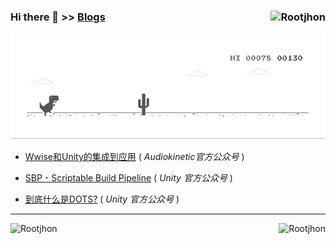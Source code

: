### Hi there 👋 \>> [Blogs](https://rootjhon.github.io/)  <img align="right" src="https://profile-counter.glitch.me/Rootjhon/count.svg" alt="Rootjhon" />

![dino](./dino.gif)



- [Wwise和Unity的集成到应用](https://mp.weixin.qq.com/s/OdSXYtnrQMQkOdGvgZd6rw)  ( *Audiokinetic官方公众号* )

- [SBP - Scriptable Build Pipeline](https://mp.weixin.qq.com/s/sZIq6FfPz9JrcAhTbXX3iQ) ( *Unity 官方公众号* )

- [到底什么是DOTS?](https://mp.weixin.qq.com/s/Ia7nB6z21hu4ZFLTOxc_aw)  ( *Unity 官方公众号* )


----


<img align="left" src="https://github-readme-stats.vercel.app/api/top-langs?username=Rootjhon&show_icons=true&locale=en&layout=compact&hide=html,scss" alt="Rootjhon" />

<img align="right" src="https://github-readme-stats.vercel.app/api?username=Rootjhon&show_icons=true&hide=issues&count_private=true" alt="Rootjhon" />

<br clear="left"/>


